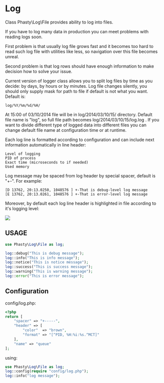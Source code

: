Log
===

Class Phasty\Log\File provides ability to log into files.

If you have to log many data in production you can meet problems with reading logs soon.

First problem is that usually log file grows fast and it becomes too hard to read such log file
with utilities like less, so navigation over this file becomes unreal.

Second problem is that log rows should have enough information to make decision how to solve your issue.

Current version of logger class allows you to split log files by time as you decide:
by days, by hours or by minutes. Log file changes silently, you should only supply mask for path to file
if default is not what you want. Default is:

    log/%Y/%m/%d/%H/

At 15:00 of 03/10/2014 file will be in log/2014/03/10/15/ directory.
Default file name is "log", so full file path becomes log/2014/03/10/15/log.log .
If you want to divide different type of logged data into different files you can change default
file name at configuration time or at runtime.

Each log line is formatted according to configuration and can include next information automatically in line header:

    Level of logging
    PID of process
    Exact time (microseconds to if needed)
    Used memory

Log message may be spaced from log header by special spacer, default is "+-". For example:

    [D 13762, 20:13.0250, 1048576 ] +-That is debug-level log message
    [E 13762, 20:13.0261, 1048576 ] +-That is error-level log message

Moreover, by default each log line header is highlighted in file according to it's logging level:

![](https://cloud.githubusercontent.com/assets/2020598/3697733/7a448b76-13af-11e4-945f-08f48d5d65fc.png)


USAGE
-----

```php
use Phasty\Log\File as log;

log::debug("This is debug message");
log::info("This is info message");
log::notice("This is notice message");
log::success("This is success message");
log::warning("This is warning message");
log::error("This is error message");
```

Configuration
-------------

config/log.php:

```php
<?php
return [
    "spacer" => "+-----",
    "header" => [
        "color"  => "brown",
        "format" => "[^PID, %H:%i:%s.^MCT]"
    ],
    "name" => "queue"
];
```

using:

```php
use Phasty\Log\File as log;
log::config(require "config/log.php");
log::info("log message");
```
